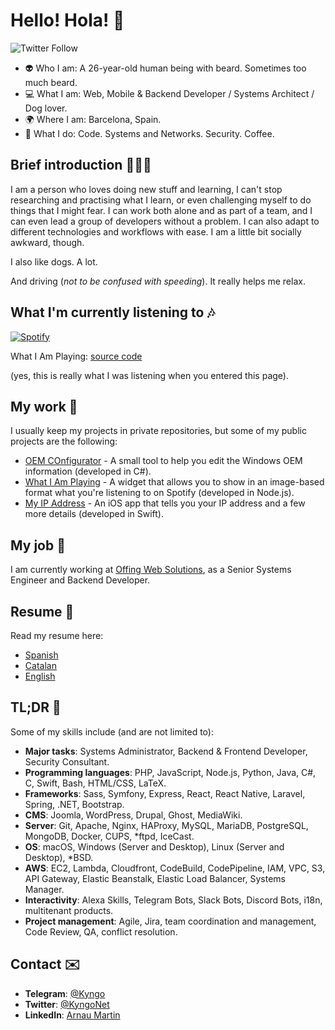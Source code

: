 # Hello! Hola! 👋

![Twitter Follow](https://img.shields.io/twitter/follow/kyngonet?label=Follow%20me&style=social)

- 👽 Who I am: A 26-year-old human being with beard. Sometimes too much beard.
- 💻 What I am: Web, Mobile & Backend Developer / Systems Architect / Dog lover.
- 🌍 Where I am: Barcelona, Spain.
- 🤔 What I do: Code. Systems and Networks. Security. Coffee.

## Brief introduction 🙋🏻‍♂️

I am a person who loves doing new stuff and learning, I can't stop researching and practising what I learn, or even challenging myself to do things that I might fear. I can work both alone and as part of a team, and I can even lead a group of developers without a problem. I can also adapt to different technologies and workflows with ease. I am a little bit socially awkward, though.

I also like dogs. A lot.

And driving (*not to be confused with speeding*). It really helps me relax.

## What I'm currently listening to 🎶

[![Spotify](http://prometheus.kyngo.net:38150/play?v=1)](https://open.spotify.com/user/arno-kun)

What I Am Playing: [source code](https://github.com/Kyngo/WhatIAmPlaying)

(yes, this is really what I was listening when you entered this page).

## My work 🚀

I usually keep my projects in private repositories, but some of my public projects are the following:

- [OEM COnfigurator](https://github.com/Kyngo/OEMConfigurator) - A small tool to help you edit the Windows OEM information (developed in C#).
- [What I Am Playing](https://github.com/Kyngo/WhatIAmPlaying) - A widget that allows you to show in an image-based format what you're listening to on Spotify (developed in Node.js).
- [My IP Address](https://github.com/Kyngo/MyIPAddress) - An iOS app that tells you your IP address and a few more details (developed in Swift).

## My job 🏢

I am currently working at [Offing Web Solutions](https://offing.es), as a Senior Systems Engineer and Backend Developer.

## Resume 📜

Read my resume here:

- [Spanish](https://github.com/Kyngo/Kyngo/blob/master/Resume.es.md)
- [Catalan](https://github.com/Kyngo/Kyngo/blob/master/Resume.ca.md)
- [English](https://github.com/Kyngo/Kyngo/blob/master/Resume.en.md)

## TL;DR 👀

Some of my skills include (and are not limited to):

- **Major tasks**: Systems Administrator, Backend & Frontend Developer, Security Consultant.
- **Programming languages**: PHP, JavaScript, Node.js, Python, Java, C#, C, Swift, Bash, HTML/CSS, LaTeX.
- **Frameworks**: Sass, Symfony, Express, React, React Native, Laravel, Spring, .NET, Bootstrap.
- **CMS**: Joomla, WordPress, Drupal, Ghost, MediaWiki.
- **Server**: Git, Apache, Nginx, HAProxy, MySQL, MariaDB, PostgreSQL, MongoDB, Docker, CUPS, \*ftpd, IceCast.
- **OS**: macOS, Windows (Server and Desktop), Linux (Server and Desktop), \*BSD.
- **AWS**: EC2, Lambda, Cloudfront, CodeBuild, CodePipeline, IAM, VPC, S3, API Gateway, Elastic Beanstalk, Elastic Load Balancer, Systems Manager.
- **Interactivity**: Alexa Skills, Telegram Bots, Slack Bots, Discord Bots, i18n, multitenant products.
- **Project management**: Agile, Jira, team coordination and management, Code Review, QA, conflict resolution.

## Contact ✉️

- **Telegram**: [@Kyngo](https://t.me/kyngo)
- **Twitter**: [@KyngoNet](https://twitter.com/kyngonet)
- **LinkedIn**: [Arnau Martin](https://www.linkedin.com/in/arnaumartin/)
